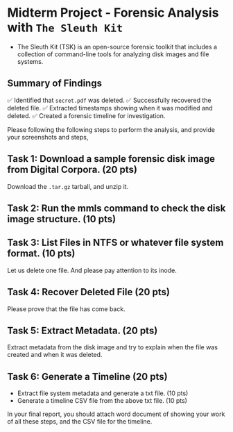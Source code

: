 # Midterm Project - Forensic Analysis with `The Sleuth Kit `

* The Sleuth Kit (TSK) is an open-source forensic toolkit that includes a collection of command-line tools for analyzing disk images and file systems.

## Summary of Findings
✅ Identified that `secret.pdf` was deleted.
✅ Successfully recovered the deleted file.
✅ Extracted timestamps showing when it was modified and deleted.
✅ Created a forensic timeline for investigation.

Please following the following steps to perform the analysis, and provide your screenshots and steps,

## Task 1: Download a sample forensic disk image from Digital Corpora.  (20 pts)

Download the `.tar.gz` tarball, and unzip it.

## Task 2: Run the mmls command to check the disk image structure. (10 pts)

## Task 3: List Files in NTFS or whatever file system format. (10 pts)
Let us delete one file. And please pay attention to its inode.

## Task 4: Recover Deleted File (20 pts)
Please prove that the file has come back.

## Task 5: Extract Metadata. (20 pts)

Extract metadata from the disk image and try to explain when the file was created and when it was deleted.

## Task 6: Generate a Timeline (20 pts)

   * Extract file system metadata and generate a txt file. (10 pts)
   * Generate a timeline CSV file from the above txt file. (10 pts)

In your final report, you should attach word document of showing your work of all these steps, and the CSV file for the timeline.